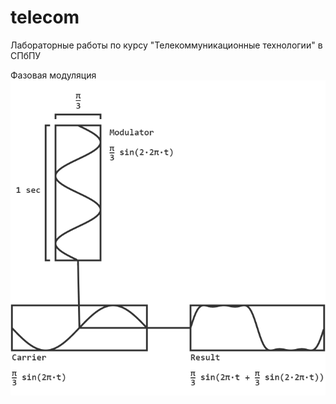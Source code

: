 # telecom
Лабораторные работы по курсу "Телекоммуникационные технологии" в СПбПУ

Фазовая модуляция
![alt text](images/pm-gif.gif)
